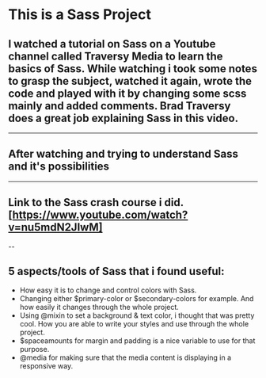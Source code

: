 # This is a Sass Project 
## I watched a tutorial on Sass on a Youtube channel called Traversy Media to learn the basics of Sass. While watching i took some notes to grasp the subject, watched it again, wrote the code and played with it by changing some scss mainly and added comments. Brad Traversy does a great job explaining Sass in this video.
---
## After watching and trying to understand Sass and it's possibilities
---
## Link to the Sass crash course i did. [https://www.youtube.com/watch?v=nu5mdN2JIwM]
--
## 5 aspects/tools of Sass that i found useful:
  - How easy it is to change and control colors with Sass. 
  - Changing either $primary-color or $secondary-colors for example. And how easily it changes through the whole project.
  - Using @mixin to set a background & text color, i thought that was pretty cool. How you are able to write your styles and use through the whole project.
  - $spaceamounts for margin and padding is a nice variable to use for that purpose.  
  -  @media for making sure that the media content is displaying in a responsive way.
